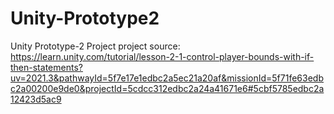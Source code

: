 # Unity-Prototype2
Unity Prototype-2 Project
project source: https://learn.unity.com/tutorial/lesson-2-1-control-player-bounds-with-if-then-statements?uv=2021.3&pathwayId=5f7e17e1edbc2a5ec21a20af&missionId=5f71fe63edbc2a00200e9de0&projectId=5cdcc312edbc2a24a41671e6#5cbf5785edbc2a12423d5ac9
